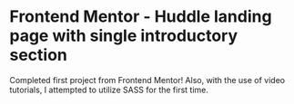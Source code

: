 # Frontend Mentor - Huddle landing page with single introductory section
Completed first project from Frontend Mentor!
Also, with the use of video tutorials, I attempted to utilize SASS for the first time. 
